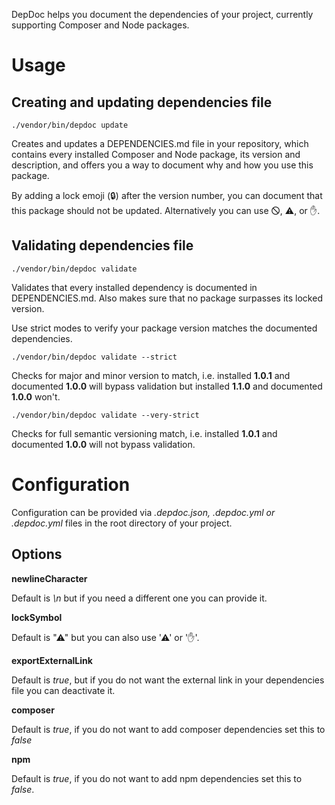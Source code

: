 DepDoc helps you document the dependencies of your project, currently supporting Composer and Node packages.

# Usage

## Creating and updating dependencies file

```
./vendor/bin/depdoc update
```

Creates and updates a DEPENDENCIES.md file in your repository, which contains every installed Composer and Node package, its version and description, and offers you a way to document why and how you use this package.

By adding a lock emoji (🔒) after the version number, you can document that this package should not be updated. Alternatively you can use 🛇, ⚠, or ✋.

## Validating dependencies file

```
./vendor/bin/depdoc validate
```

Validates that every installed dependency is documented in DEPENDENCIES.md. Also makes sure that no package surpasses its locked version.

Use strict modes to verify your package version matches the documented dependencies.

```
./vendor/bin/depdoc validate --strict
```
Checks for major and minor version to match, i.e. installed **1.0.1** and documented **1.0.0** will bypass validation but installed **1.1.0** and documented **1.0.0** won't.

```
./vendor/bin/depdoc validate --very-strict
```
Checks for full semantic versioning match, i.e. installed **1.0.1** and documented **1.0.0** will not bypass validation.

# Configuration

Configuration can be provided via _.depdoc.json, .depdoc.yml or .depdoc.yml_ files in the root directory of your project.

## Options

**newlineCharacter**

Default is _\n_ but if you need a different one you can provide it.

**lockSymbol**

Default is "⚠" but you can also use '⚠' or '✋'.

**exportExternalLink**

Default is _true_, but if you do not want the external link in your dependencies file you can deactivate it.

**composer**

Default is _true_, if you do not want to add composer dependencies set this to _false_

**npm**

Default is _true_, if you do not want to add npm dependencies set this to _false_.
